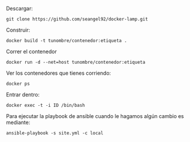 Descargar:
```
git clone https://github.com/seangel92/docker-lamp.git
```

Construir:
```
docker build -t tunombre/contenedor:etiqueta .
```

Correr el contenedor
```
docker run -d --net=host tunombre/contenedor:etiqueta
```

Ver los contenedores que tienes corriendo:
```
docker ps
```

Entrar dentro:
```
docker exec -t -i ID /bin/bash
```

Para ejecutar la playbook de ansible cuando le hagamos algún cambio es mediante:
```
ansible-playbook -s site.yml -c local
```


